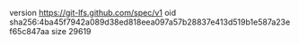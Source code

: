 version https://git-lfs.github.com/spec/v1
oid sha256:4ba45f7942a089d38ed818eea097a57b28837e413d519b1e587a23ef65c847aa
size 29619
